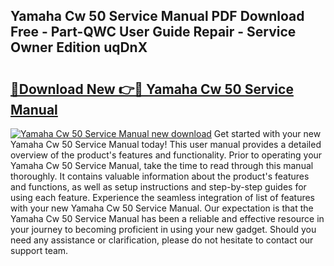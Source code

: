 ## Yamaha Cw 50 Service Manual PDF Download Free - Part-QWC User Guide Repair - Service Owner Edition uqDnX

# <h2><a href="http://bc5476.oget.top/?id=Yamaha+Cw+50+Service+Manual">🔗Download New 👉🔴 Yamaha Cw 50 Service Manual</a></h2>

[![Yamaha Cw 50 Service Manual new download](https://i.imgur.com/5g1atiW.png)](http://bc5476.oget.top/?id=Yamaha+Cw+50+Service+Manual)
Get started with your new Yamaha Cw 50 Service Manual today! This user manual provides a detailed overview of the product's features and functionality. Prior to operating your Yamaha Cw 50 Service Manual, take the time to read through this manual thoroughly. It contains valuable information about the product's features and functions, as well as setup instructions and step-by-step guides for using each feature. Experience the seamless integration of list of features with your new Yamaha Cw 50 Service Manual. Our expectation is that the Yamaha Cw 50 Service Manual has been a reliable and effective resource in your journey to becoming proficient in using your new gadget. Should you need any assistance or clarification, please do not hesitate to contact our support team.

